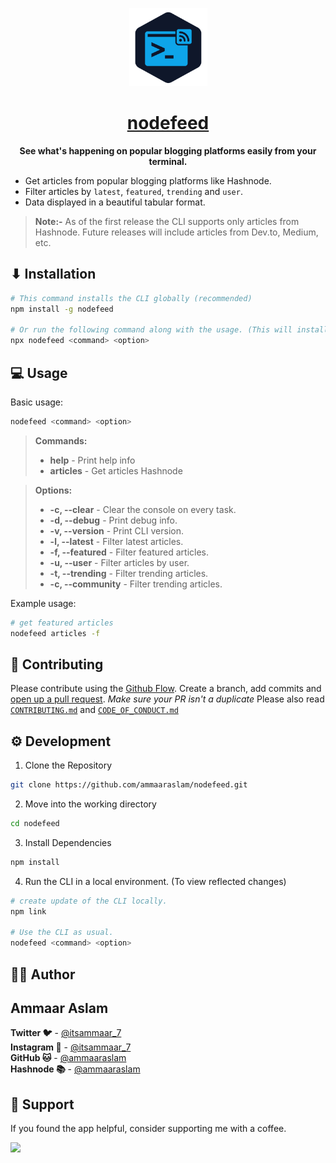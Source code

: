 <p align="center">
  <a href="/" target="blank">
    <img alt="nodefeed" src="assets/nodefeed.png" width="125" />
  </a>
</p>
<h1 align="center">
  <a href="https://npmjs.com/package/nodefeed" target="blank"><strong>nodefeed</strong></a>
</h1>
<p align="center">
  <strong>See what's happening on popular blogging platforms easily from your terminal.</strong>
</p>


- Get articles from popular blogging platforms like Hashnode.
- Filter articles by `latest`, `featured`, `trending` and `user`.
- Data displayed in a beautiful tabular format.

> **Note:-** As of the first release the CLI supports only articles from Hashnode. Future releases will include articles from Dev.to, Medium, etc.

## ⬇ **Installation**

```sh
# This command installs the CLI globally (recommended)
npm install -g nodefeed

# Or run the following command along with the usage. (This will install the CLI everytime you run it)
npx nodefeed <command> <option>
```

## 💻 **Usage**

Basic usage:
```sh
nodefeed <command> <option>
```
> **Commands:**
> - **help** - Print help info 
> - **articles** - Get articles Hashnode

> **Options:**
> - **-c, --clear** - Clear the console on every task.
>  - **-d, --debug** - Print debug info.
>  - **-v, --version** - Print CLI version.
>  - **-l, --latest** - Filter latest articles.
>  - **-f, --featured** - Filter featured articles.
>  - **-u, --user** - Filter articles by user.
>  - **-t, --trending** - Filter trending articles.
>  - **-c, --community** - Filter trending articles.

Example usage:
```sh
# get featured articles
nodefeed articles -f
```

## 🤝 **Contributing**
Please contribute using the [Github Flow](https://guides.github.com/introduction/flow). Create a branch, add commits and [open up a pull request](https://github.com/ammaaraslam/nodefeed/compare). *Make sure your PR isn't a duplicate*
Please also read [`CONTRIBUTING.md`](https://github.com/ammaaraslam/nodefeed/blob/master/CONTRIBUTING.md) and [`CODE_OF_CONDUCT.md`](https://github.com/ammaaraslam/nodefeed/blob/master/CODE_OF_CONDUCT.md)

## ⚙ **Development**
1. Clone the Repository
```sh
git clone https://github.com/ammaaraslam/nodefeed.git
```
2. Move into the working directory
```sh
cd nodefeed
```
3. Install Dependencies
```sh
npm install
```
4. Run the CLI in a local environment. (To view reflected changes)
```sh
# create update of the CLI locally.
npm link

# Use the CLI as usual.
nodefeed <command> <option>
```

## 👨‍💻 **Author**
<strong><h2>Ammaar Aslam</h2></strong>
<p>
<strong>Twitter 🐦</strong> - <a href="https://twitter.com/itsammaar_7" target="_blank">@itsammaar_7</a> <br>
<strong>Instagram 📸</strong> - <a href="https://www.instagram.com/its.ammaar_7" target="_blank">@itsammaar_7</a> <br>
<strong>GitHub 🐱</strong> - <a href="https://github.com/ammaaraslam" target="_blank">@ammaaraslam</a> <br>
<strong>Hashnode 📚</strong> - <a href="https://hashnode.com/@ammaaraslam" target="_blank">@ammaaraslam</a> <br>
</p>

## 🙏 Support

If you found the app helpful, consider supporting me with a coffee.

<a href="https://www.buymeacoffee.com/ammaaraslam" target="_blank">
<img src="https://cdn.buymeacoffee.com/buttons/v2/default-yellow.png" height="50px">
</a>
